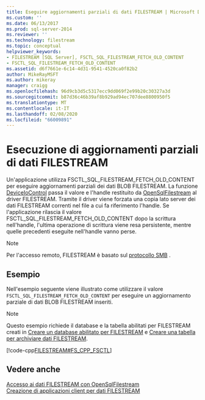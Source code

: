 ```yaml
---
title: Eseguire aggiornamenti parziali di dati FILESTREAM | Microsoft Docs
ms.custom: ''
ms.date: 06/13/2017
ms.prod: sql-server-2014
ms.reviewer: ''
ms.technology: filestream
ms.topic: conceptual
helpviewer_keywords:
- FILESTREAM [SQL Server], FSCTL_SQL_FILESTREAM_FETCH_OLD_CONTENT
- FSCTL_SQL_FILESTREAM_FETCH_OLD_CONTENT
ms.assetid: d6f7661e-6c14-4d31-9541-4520ca0f82b2
author: MikeRayMSFT
ms.author: mikeray
manager: craigg
ms.openlocfilehash: 96d9cb3d5c5317ecc9dd069f2e99b20c30327a3d
ms.sourcegitcommit: b87d36c46b39af8b929ad94ec707dee8800950f5
ms.translationtype: MT
ms.contentlocale: it-IT
ms.lasthandoff: 02/08/2020
ms.locfileid: "66009891"
---
```

# <a name="make-partial-updates-to-filestream-data"></a>Esecuzione di aggiornamenti parziali di dati FILESTREAM
  Un'applicazione utilizza FSCTL_SQL_FILESTREAM_FETCH_OLD_CONTENT per eseguire aggiornamenti parziali dei dati BLOB FILESTREAM. La funzione [DeviceIoControl](https://go.microsoft.com/fwlink/?LinkId=105527) passa il valore e l'handle restituito da [OpenSqlFilestream](access-filestream-data-with-opensqlfilestream.md) al driver FILESTREAM. Tramite il driver viene forzata una copia lato server dei dati FILESTREAM correnti nel file a cui fa riferimento l'handle. Se l'applicazione rilascia il valore FSCTL_SQL_FILESTREAM_FETCH_OLD_CONTENT dopo la scrittura nell'handle, l'ultima operazione di scrittura viene resa persistente, mentre quelle precedenti eseguite nell'handle vanno perse.  
  
> [!NOTE]  
>  Per l'accesso remoto, FILESTREAM è basato sul [protocollo SMB](https://go.microsoft.com/fwlink/?LinkId=112454) .  
  
## <a name="example"></a>Esempio  
 Nell'esempio seguente viene illustrato come utilizzare il valore `FSCTL_SQL_FILESTREAM_FETCH_OLD_CONTENT` per eseguire un aggiornamento parziale di dati BLOB FILESTREAM inseriti.  
  
> [!NOTE]  
>  Questo esempio richiede il database e la tabella abilitati per FILESTREAM creati in [Creare un database abilitato per FILESTREAM](create-a-filestream-enabled-database.md) e [Creare una tabella per archiviare dati FILESTREAM](create-a-table-for-storing-filestream-data.md).  
  
 [!code-cpp[FILESTREAM#FS_CPP_FSCTL](../../snippets/tsql/SQL15/tsql/filestream/cpp/filestream.cpp#fs_cpp_fsctl)]  
  
## <a name="see-also"></a>Vedere anche  
 [Accesso ai dati FILESTREAM con OpenSqlFilestream](access-filestream-data-with-opensqlfilestream.md)   
 [Creazione di applicazioni client per dati FILESTREAM](create-client-applications-for-filestream-data.md)  
  
  
